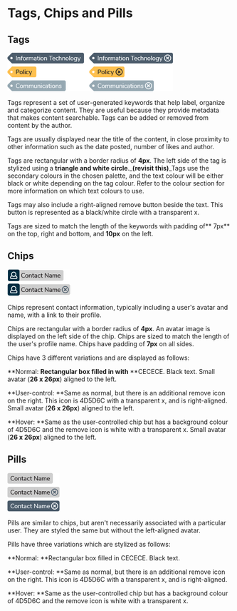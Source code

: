 # Tags, Chips and Pills

## Tags

![](.gitbook/assets/tags.png)

Tags represent a set of user-generated keywords that help label, organize and categorize content. They are useful because they provide metadata that makes content searchable. Tags can be added or removed from content by the author.

Tags are usually displayed near the title of the content, in close proximity to other information such as the date posted, number of likes and author.

Tags are rectangular with a border radius of **4px**. The left side of the tag is stylized using a **triangle and white circle**.\_**\(revisit this\)**\_Tags use the secondary colours in the chosen palette, and the text colour will be either black or white depending on the tag colour. Refer to the colour section for more information on which text colours to use.

Tags may also include a right-aligned remove button beside the text. This button is represented as a black/white circle with a transparent x.

Tags are sized to match the length of the keywords with padding of** 7px** on the top, right and bottom, and **10px** on the left.

## Chips

![](.gitbook/assets/chips.png)

Chips represent contact information, typically including a user's avatar and name, with a link to their profile.

Chips are rectangular with a border radius of **4px**. An avatar image is displayed on the left side of the chip. Chips are sized to match the length of the user's profile name. Chips have padding of **7px** on all sides.

Chips have 3 different variations and are displayed as follows:

**Normal: **Rectangular box filled in with** **CECECE. Black text. Small avatar \(**26 x 26px**\) aligned to the left.

**User-control: **Same as normal, but there is an additional remove icon on the right. This icon is 4D5D6C with a transparent x, and is right-aligned. Small avatar \(**26 x 26px**\) aligned to the left.

**Hover: **Same as the user-controlled chip but has a background colour of 4D5D6C and the remove icon is white with a transparent x. Small avatar \(**26 x 26px**\) aligned to the left.

## Pills

![](.gitbook/assets/pills.png)

Pills are similar to chips, but aren't necessarily associated with a particular user. They are styled the same but without the left-aligned avatar.

Pills have three variations which are stylized as follows:

**Normal: **Rectangular box filled in CECECE. Black text.

**User-control: **Same as normal, but there is an additional remove icon on the right. This icon is 4D5D6C with a transparent x, and is right-aligned.

**Hover: **Same as the user-controlled chip but has a background colour of 4D5D6C and the remove icon is white with a transparent x.

